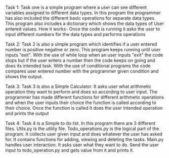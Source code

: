 Task 1:
Task one is a simple program where a user can see different variables assigned to different data types. In this program the programmer has also included the different basic operations for separate data types. This program also includes a dictionary which shows the data types of User entered values.
	How it works- Once the code is running it asks the user to input different numbers for the data types and 	performs operations

Task 2: 
Task 2 is also a simple program which identifies if a user entered number is positive negative or zero. This program keeps running until user inputs "exit". With the use of while loop when an user inputs "exit" the code stops but if the user enters a number then the code keeps on going and does its intended task. With the use of conditional programs the code compares user entered number with the programmer given condition and shows the output.

Task 3:
Task 3 is also a Simple Calculator. It asks user what arithmetic operation they want to perform and does so according to user input. The programmer has made different functions for different arithmetic operations and when the user inputs their choice the function is called according to their choice. Once the function is called it does the user intended operation and prints the output

Task 4:
Task 4 is a Simple to do list. In this program there are 3 different files. Utils.py is the utility file. Todo_operations.py is the logical part of the program. It collects user given input and does whatever the user has asked for. It contains functions for adding, viewing and deleting the tasks. Main.py handles user interaction. It asks user what they want to do. Send the user input to todo_operation.py and gets value from it and prints it.
